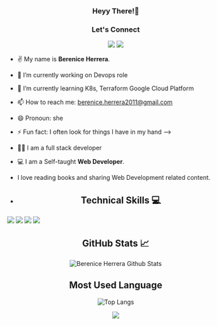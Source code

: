 <div align="center"> <h3> Heyy There!👋 </h3> </div>

<div align="center">
<h3>Let's Connect</h3>
 
[![](https://img.shields.io/badge/LinkedIn-0077B5?style=for-the-badge&logo=linkedin&logoColor=white)](https://www.linkedin.com/in/berenice-herrera/) 
[![](https://img.shields.io/badge/Gmail-D14836?style=for-the-badge&logo=gmail&logoColor=white)](mailto:berenice.herrera2011@gmail.com)
</div>

 - ✌️ My name is **Berenice Herrera**. 

- 🔭 I’m currently working on Devops role
- 🌱 I’m currently learning K8s, Terraform Google Cloud Platform
- 📫 How to reach me: berenice.herrera2011@gmail.com
- 😄 Pronoun: she
- ⚡ Fun fact: I often look for things I have in my hand
-->
 

- 👨‍🎓 I am a full stack developer

- 💻 I am a Self-taught **Web Developer**. 

- I love reading books and sharing Web Development related content.

- <div align="center"><h2> Technical Skills 💻 </h2>

![](https://img.shields.io/badge/javascript-ffff00.svg?style=for-the-badge&logo=javascript&logoColor=000000) 
![](https://img.shields.io/badge/html5-%23E34F26.svg?style=for-the-badge&logo=html5&logoColor=white) 
![](https://img.shields.io/badge/css3-%231572B6.svg?style=for-the-badge&logo=css3&logoColor=white) 
![](https://img.shields.io/badge/react-%2320232a.svg?style=for-the-badge&logo=react&logoColor=%2361DAFB) 
</div>

<div align='center'><h2>GitHub Stats 📈</h2>

![Berenice Herrera Github Stats](https://github-readme-stats.vercel.app/api?username=bherrera24&show_icons=true&theme=midnight-purple&text_color=BD632F) 

<h2>Most Used Language</h2>

![Top Langs](https://github-readme-stats.vercel.app/api/top-langs/?username=bherrera24&theme=midnight-purple&langs_count=5&text_color=BD632F)

</div>
<p align='center'><img src='https://visitor-badge.laobi.icu/badge?page_id=bherrera24'></p>

